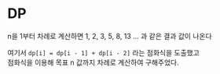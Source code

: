 # DP

n을 1부터 차례로 계산하면 1, 2, 3, 5, 8, 13 ... 과 같은 결과 값이 나온다 <br>

여기서 `dp[i] = dp[i - 1] + dp[i - 2]`  라는 점화식을 도출했고<br>
점화식을 이용해 목표 n 값까지 차례로 계산하여 구해주었다.
